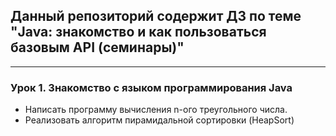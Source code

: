 Данный репозиторий содержит ДЗ по теме "Java: знакомство и как пользоваться базовым API (семинары)"
---
---
### Урок 1. Знакомство с языком программирования Java

* Написать программу вычисления n-ого треугольного числа. 
* Реализовать алгоритм пирамидальной сортировки (HeapSort)
